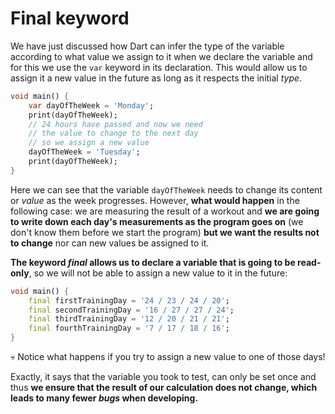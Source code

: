 # Final keyword

We have just discussed how Dart can infer the type of the variable according to what value we assign to it when we declare the variable and for this we use the `var` keyword in its declaration. This would allow us to assign it a new value in the future as long as it respects the initial _type_.

```dart
void main() {
    var dayOfTheWeek = 'Monday';
    print(dayOfTheWeek);
    // 24 hours have passed and now we need
    // the value to change to the next day
    // so we assign a new value
    dayOfTheWeek = 'Tuesday';
    print(dayOfTheWeek);
}
```

Here we can see that the variable `dayOfTheWeek` needs to change its content or _value_ as the week progresses. However, __what would happen__ in the following case: we are measuring the result of a workout and __we are going to write down each day's measurements as the program goes on__ (we don't know them before we start the program) __but we want the results not to change__ nor can new values be assigned to it.

__The keyword _final_ allows us to declare a variable that is going to be read-only__, so we will not be able to assign a new value to it in the future:

```dart
void main() {
    final firstTrainingDay = '24 / 23 / 24 / 20';
    final secondTrainingDay = '16 / 27 / 27 / 24';
    final thirdTrainingDay = '12 / 20 / 21 / 21';
    final fourthTrainingDay = '7 / 17 / 18 / 16';
}
```

💀 Notice what happens if you try to assign a new value to one of those days!

Exactly, it says that the variable you took to test, can only be set once and thus __we ensure that the result of our calculation does not change, which leads to many fewer _bugs_ when developing.__
